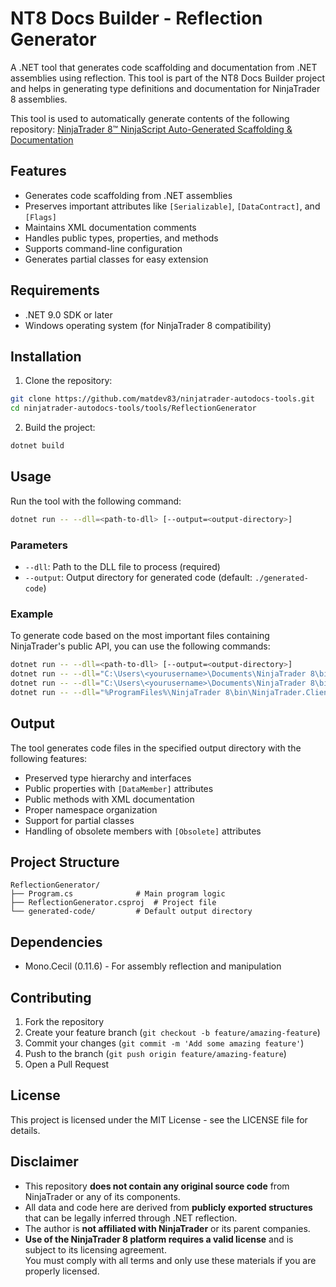 # NT8 Docs Builder - Reflection Generator

A .NET tool that generates code scaffolding and documentation from .NET assemblies using reflection. This tool is part of the NT8 Docs Builder project and helps in generating type definitions and documentation for NinjaTrader 8 assemblies.

This tool is used to automatically generate contents of the following repository:
[NinjaTrader 8™ NinjaScript Auto-Generated Scaffolding & Documentation](https://github.com/matdev83/ninjatrader-autodocs/)

## Features

- Generates code scaffolding from .NET assemblies
- Preserves important attributes like `[Serializable]`, `[DataContract]`, and `[Flags]`
- Maintains XML documentation comments
- Handles public types, properties, and methods
- Supports command-line configuration
- Generates partial classes for easy extension

## Requirements

- .NET 9.0 SDK or later
- Windows operating system (for NinjaTrader 8 compatibility)

## Installation

1. Clone the repository:
```bash
git clone https://github.com/matdev83/ninjatrader-autodocs-tools.git
cd ninjatrader-autodocs-tools/tools/ReflectionGenerator
```

2. Build the project:
```bash
dotnet build
```

## Usage

Run the tool with the following command:

```bash
dotnet run -- --dll=<path-to-dll> [--output=<output-directory>]
```

### Parameters

- `--dll`: Path to the DLL file to process (required)
- `--output`: Output directory for generated code (default: `./generated-code`)

### Example

To generate code based on the most important files containing NinjaTrader's public API, you can use the following commands:

```bash
dotnet run -- --dll=<path-to-dll> [--output=<output-directory>]
dotnet run -- --dll="C:\Users\<yourusername>\Documents\NinjaTrader 8\bin\Custom\NinjaTrader.Vendor.dll" -output="<output-directory-root>\Vendor"
dotnet run -- --dll="C:\Users\<yourusername>\Documents\NinjaTrader 8\bin\Custom\NinjaTrader.Custom.dll" -output="<output-directory-root>\Custom"
dotnet run -- --dll="%ProgramFiles%\NinjaTrader 8\bin\NinjaTrader.Client.dll" --output="<output-directory-root>\Client"
```

## Output

The tool generates code files in the specified output directory with the following features:

- Preserved type hierarchy and interfaces
- Public properties with `[DataMember]` attributes
- Public methods with XML documentation
- Proper namespace organization
- Support for partial classes
- Handling of obsolete members with `[Obsolete]` attributes

## Project Structure

```
ReflectionGenerator/
├── Program.cs              # Main program logic
├── ReflectionGenerator.csproj  # Project file
└── generated-code/         # Default output directory
```

## Dependencies

- Mono.Cecil (0.11.6) - For assembly reflection and manipulation

## Contributing

1. Fork the repository
2. Create your feature branch (`git checkout -b feature/amazing-feature`)
3. Commit your changes (`git commit -m 'Add some amazing feature'`)
4. Push to the branch (`git push origin feature/amazing-feature`)
5. Open a Pull Request

## License

This project is licensed under the MIT License - see the LICENSE file for details.

## Disclaimer

- This repository **does not contain any original source code** from NinjaTrader or any of its components.
- All data and code here are derived from **publicly exported structures** that can be legally inferred through .NET reflection.
- The author is **not affiliated with NinjaTrader** or its parent companies.
- **Use of the NinjaTrader 8 platform requires a valid license** and is subject to its licensing agreement.  
  You must comply with all terms and only use these materials if you are properly licensed.